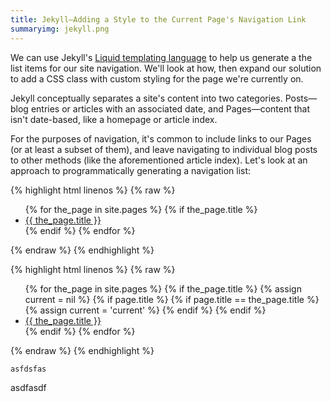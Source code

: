 ```yaml
---
title: Jekyll—Adding a Style to the Current Page's Navigation Link
summaryimg: jekyll.png
---
```


We can use Jekyll's [Liquid templating language](https://shopify.github.io/liquid/) to help us generate a the list items for our site navigation. We'll look at how, then expand our solution to add a CSS class with custom styling for the page we're currently on.

Jekyll conceptually separates a site's content into two categories. Posts—blog entries or articles with an associated date, and Pages—content that isn't date-based, like a homepage or article index.

For the purposes of navigation, it's common to include links to our Pages (or at least a subset of them), and leave navigating to individual blog posts to other methods (like the aforementioned article index). Let's look at an approach to programmatically generating a navigation list:

{% highlight html linenos %}
{% raw %}
<ul class="nav-list">
  {% for the_page in site.pages %}
    {% if the_page.title %}
      <li><a href="{{ the_page.url }}">{{ the_page.title }}</a></li>
    {% endif %}
  {% endfor %}
</ul>
{% endraw %}
{% endhighlight %}


{% highlight html linenos %}
{% raw %}
<ul class="nav-list">
{% for the_page in site.pages %}
  {% if the_page.title %}
    {% assign current = nil %}
    {% if page.title %}
      {% if page.title == the_page.title %}
        {% assign current = 'current' %}
      {% endif %}
    {% endif %}
    <li><a class="{{current}}" href="{{ the_page.url }}">{{ the_page.title }}</a></li>
  {% endif %}
{% endfor %}
</ul>
{% endraw %}
{% endhighlight %}


`asfdsfas`


asdfasdf